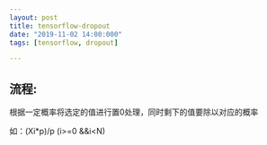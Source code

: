 ```yaml
---
layout: post
title: tensorflow-dropout
date: "2019-11-02 14:00:000"
tags: [tensorflow, dropout]

---
```


## 流程:

根据一定概率将选定的值进行置0处理，同时剩下的值要除以对应的概率

如：(Xi*p)/p      (i>=0 &&i<N) 